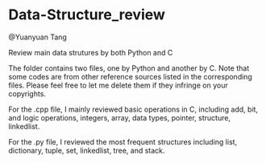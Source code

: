 # Data-Structure_review

@Yuanyuan Tang

Review main data strutures by both Python and C

The folder contains two files, one by Python and another by C. Note that some codes are from other reference sources listed in the corresponding files. Please feel free to let me delete them if they infringe on your copyrights.

For the .cpp file, I mainly reviewed basic operations in C, including add, bit, and logic operations, integers, array, data types, pointer, structure, linkedlist. 

For the .py file, I reviewed the most frequent structures including list, dictionary, tuple, set, linkedlist, tree, and stack.
